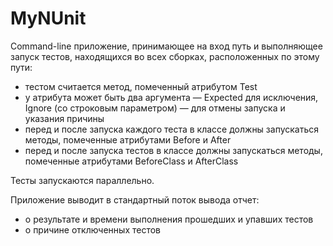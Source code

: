 # MyNUnit
Command-line приложение, принимающее на вход путь и выполняющее запуск тестов, находящихся во всех сборках, расположенных по этому пути:

* тестом считается метод, помеченный атрибутом Test
* у атрибута может быть два аргумента — Expected для исключения, Ignore (со строковым параметром) — для отмены запуска и указания причины
* перед и после запуска каждого теста в классе должны запускаться методы, помеченные атрибутами Before и After
* перед и после запуска тестов в классе должны запускаться методы, помеченные атрибутами BeforeClass и AfterClass

Тесты запускаются параллельно.

Приложение выводит в стандартный поток вывода отчет:
* о результате и времени выполнения прошедших и упавших тестов
* о причине отключенных тестов
